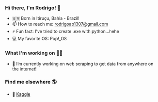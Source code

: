 ### Hi there, I'm Rodrigo! 👋

- 🇧🇷 Born in Itiruçu, Bahia - Brazil!
- 📫 How to reach me: rodrigoap1307@gmail.com
- ⚡ Fun fact: I've tried to create .exe with python...hehe
- 💻 My favorite OS: Pop!_OS

### What I'm working on 👨‍💻

- 🤖 I’m currently working on web scraping to get data from anywhere on the internet!

### Find me elsewhere 🌎

- 🚀 [Kaggle](https://www.kaggle.com/rodrigoalmeida13) <br>
